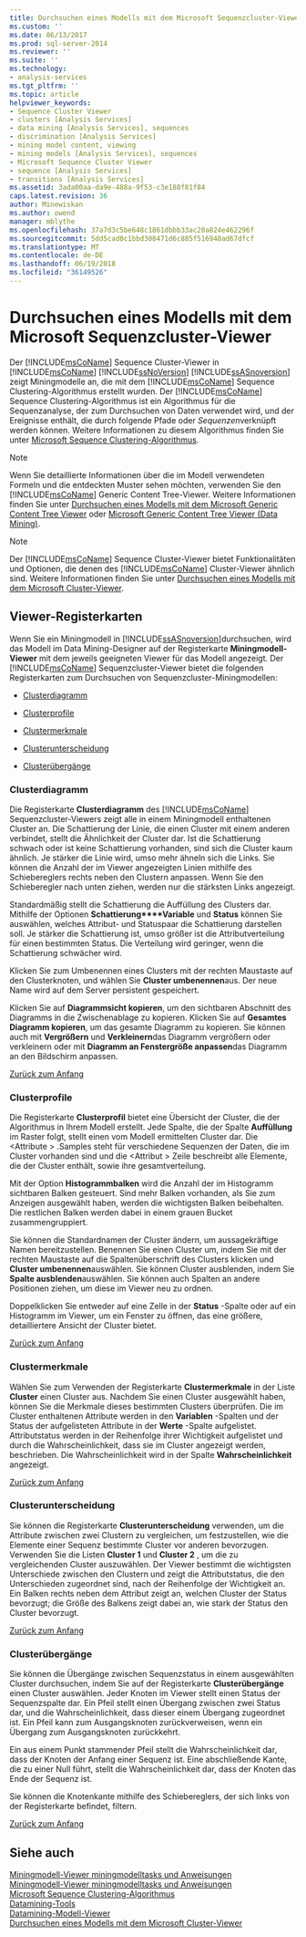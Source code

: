 ```yaml
---
title: Durchsuchen eines Modells mit dem Microsoft Sequenzcluster-Viewer | Microsoft Docs
ms.custom: ''
ms.date: 06/13/2017
ms.prod: sql-server-2014
ms.reviewer: ''
ms.suite: ''
ms.technology:
- analysis-services
ms.tgt_pltfrm: ''
ms.topic: article
helpviewer_keywords:
- Sequence Cluster Viewer
- clusters [Analysis Services]
- data mining [Analysis Services], sequences
- discrimination [Analysis Services]
- mining model content, viewing
- mining models [Analysis Services], sequences
- Microsoft Sequence Cluster Viewer
- sequence [Analysis Services]
- transitions [Analysis Services]
ms.assetid: 3ada00aa-da9e-488a-9f53-c3e188f81f84
caps.latest.revision: 36
author: Minewiskan
ms.author: owend
manager: mblythe
ms.openlocfilehash: 37a7d3c5be648c1861dbbb33ac20a824e462296f
ms.sourcegitcommit: 5dd5cad0c1bbd308471d6c885f516948ad67dfcf
ms.translationtype: MT
ms.contentlocale: de-DE
ms.lasthandoff: 06/19/2018
ms.locfileid: "36149526"
---
```

# <a name="browse-a-model-using-the-microsoft-sequence-cluster-viewer"></a>Durchsuchen eines Modells mit dem Microsoft Sequenzcluster-Viewer
  Der [!INCLUDE[msCoName](../../includes/msconame-md.md)] Sequence Cluster-Viewer in [!INCLUDE[msCoName](../../includes/msconame-md.md)] [!INCLUDE[ssNoVersion](../../includes/ssnoversion-md.md)] [!INCLUDE[ssASnoversion](../../includes/ssasnoversion-md.md)] zeigt Miningmodelle an, die mit dem [!INCLUDE[msCoName](../../includes/msconame-md.md)] Sequence Clustering-Algorithmus erstellt wurden. Der [!INCLUDE[msCoName](../../includes/msconame-md.md)] Sequence Clustering-Algorithmus ist ein Algorithmus für die Sequenzanalyse, der zum Durchsuchen von Daten verwendet wird, und der Ereignisse enthält, die durch folgende Pfade oder *Sequenzen*verknüpft werden können. Weitere Informationen zu diesem Algorithmus finden Sie unter [Microsoft Sequence Clustering-Algorithmus](microsoft-sequence-clustering-algorithm.md).  
  
> [!NOTE]  
>  Wenn Sie detaillierte Informationen über die im Modell verwendeten Formeln und die entdeckten Muster sehen möchten, verwenden Sie den [!INCLUDE[msCoName](../../includes/msconame-md.md)] Generic Content Tree-Viewer. Weitere Informationen finden Sie unter [Durchsuchen eines Modells mit dem Microsoft Generic Content Tree Viewer](browse-a-model-using-the-microsoft-generic-content-tree-viewer.md) oder [Microsoft Generic Content Tree Viewer &#40;Data Mining&#41;](../microsoft-generic-content-tree-viewer-data-mining.md).  
  
> [!NOTE]  
>  Der [!INCLUDE[msCoName](../../includes/msconame-md.md)] Sequence Cluster-Viewer bietet Funktionalitäten und Optionen, die denen des [!INCLUDE[msCoName](../../includes/msconame-md.md)] Cluster-Viewer ähnlich sind. Weitere Informationen finden Sie unter [Durchsuchen eines Modells mit dem Microsoft Cluster-Viewer](browse-a-model-using-the-microsoft-cluster-viewer.md).  
  
##  <a name="BKMK_ViewerTabs"></a> Viewer-Registerkarten  
 Wenn Sie ein Miningmodell in [!INCLUDE[ssASnoversion](../../includes/ssasnoversion-md.md)]durchsuchen, wird das Modell im Data Mining-Designer auf der Registerkarte **Miningmodell-Viewer** mit dem jeweils geeigneten Viewer für das Modell angezeigt. Der [!INCLUDE[msCoName](../../includes/msconame-md.md)] Sequenzcluster-Viewer bietet die folgenden Registerkarten zum Durchsuchen von Sequenzcluster-Miningmodellen:  
  
-   [Clusterdiagramm](#BKMK_Diagram)  
  
-   [Clusterprofile](#BKMK_Profile)  
  
-   [Clustermerkmale](#BKMK_Characteristics)  
  
-   [Clusterunterscheidung](#BKMK_Discrimination)  
  
-   [Clusterübergänge](#BKMK_Transitions)  
  
###  <a name="BKMK_Diagram"></a> Clusterdiagramm  
 Die Registerkarte **Clusterdiagramm** des [!INCLUDE[msCoName](../../includes/msconame-md.md)] Sequenzcluster-Viewers zeigt alle in einem Miningmodell enthaltenen Cluster an. Die Schattierung der Linie, die einen Cluster mit einem anderen verbindet, stellt die Ähnlichkeit der Cluster dar. Ist die Schattierung schwach oder ist keine Schattierung vorhanden, sind sich die Cluster kaum ähnlich. Je stärker die Linie wird, umso mehr ähneln sich die Links. Sie können die Anzahl der im Viewer angezeigten Linien mithilfe des Schiebereglers rechts neben den Clustern anpassen. Wenn Sie den Schieberegler nach unten ziehen, werden nur die stärksten Links angezeigt.  
  
 Standardmäßig stellt die Schattierung die Auffüllung des Clusters dar. Mithilfe der Optionen **Schattierung****Variable** und **Status** können Sie auswählen, welches Attribut- und Statuspaar die Schattierung darstellen soll. Je stärker die Schattierung ist, umso größer ist die Attributverteilung für einen bestimmten Status. Die Verteilung wird geringer, wenn die Schattierung schwächer wird.  
  
 Klicken Sie zum Umbenennen eines Clusters mit der rechten Maustaste auf den Clusterknoten, und wählen Sie **Cluster umbenennen**aus. Der neue Name wird auf dem Server persistent gespeichert.  
  
 Klicken Sie auf **Diagrammsicht kopieren**, um den sichtbaren Abschnitt des Diagramms in die Zwischenablage zu kopieren. Klicken Sie auf **Gesamtes Diagramm kopieren**, um das gesamte Diagramm zu kopieren. Sie können auch mit **Vergrößern** und **Verkleinern**das Diagramm vergrößern oder verkleinern oder mit **Diagramm an Fenstergröße anpassen**das Diagramm an den Bildschirm anpassen.  
  
 [Zurück zum Anfang](#BKMK_ViewerTabs)  
  
###  <a name="BKMK_Profile"></a> Clusterprofile  
 Die Registerkarte **Clusterprofil** bietet eine Übersicht der Cluster, die der Algorithmus in Ihrem Modell erstellt. Jede Spalte, die der Spalte **Auffüllung** im Raster folgt, stellt einen vom Modell ermittelten Cluster dar. Die \<Attribute > .Samples steht für verschiedene Sequenzen der Daten, die im Cluster vorhanden sind und die \<Attribut > Zeile beschreibt alle Elemente, die der Cluster enthält, sowie ihre gesamtverteilung.  
  
 Mit der Option **Histogrammbalken** wird die Anzahl der im Histogramm sichtbaren Balken gesteuert. Sind mehr Balken vorhanden, als Sie zum Anzeigen ausgewählt haben, werden die wichtigsten Balken beibehalten. Die restlichen Balken werden dabei in einem grauen Bucket zusammengruppiert.  
  
 Sie können die Standardnamen der Cluster ändern, um aussagekräftige Namen bereitzustellen. Benennen Sie einen Cluster um, indem Sie mit der rechten Maustaste auf die Spaltenüberschrift des Clusters klicken und **Cluster umbenennen**auswählen. Sie können Cluster ausblenden, indem Sie **Spalte ausblenden**auswählen. Sie können auch Spalten an andere Positionen ziehen, um diese im Viewer neu zu ordnen.  
  
 Doppelklicken Sie entweder auf eine Zelle in der **Status** -Spalte oder auf ein Histogramm im Viewer, um ein Fenster zu öffnen, das eine größere, detailliertere Ansicht der Cluster bietet.  
  
 [Zurück zum Anfang](#BKMK_ViewerTabs)  
  
###  <a name="BKMK_Characteristics"></a> Clustermerkmale  
 Wählen Sie zum Verwenden der Registerkarte **Clustermerkmale** in der Liste **Cluster** einen Cluster aus. Nachdem Sie einen Cluster ausgewählt haben, können Sie die Merkmale dieses bestimmten Clusters überprüfen. Die im Cluster enthaltenen Attribute werden in den **Variablen** -Spalten und der Status der aufgelisteten Attribute in der **Werte** -Spalte aufgelistet. Attributstatus werden in der Reihenfolge ihrer Wichtigkeit aufgelistet und durch die Wahrscheinlichkeit, dass sie im Cluster angezeigt werden, beschrieben. Die Wahrscheinlichkeit wird in der Spalte **Wahrscheinlichkeit** angezeigt.  
  
 [Zurück zum Anfang](#BKMK_ViewerTabs)  
  
###  <a name="BKMK_Discrimination"></a> Clusterunterscheidung  
 Sie können die Registerkarte **Clusterunterscheidung** verwenden, um die Attribute zwischen zwei Clustern zu vergleichen, um festzustellen, wie die Elemente einer Sequenz bestimmte Cluster vor anderen bevorzugen. Verwenden Sie die Listen **Cluster 1** und **Cluster 2** , um die zu vergleichenden Cluster auszuwählen. Der Viewer bestimmt die wichtigsten Unterschiede zwischen den Clustern und zeigt die Attributstatus, die den Unterschieden zugeordnet sind, nach der Reihenfolge der Wichtigkeit an. Ein Balken rechts neben dem Attribut zeigt an, welchen Cluster der Status bevorzugt; die Größe des Balkens zeigt dabei an, wie stark der Status den Cluster bevorzugt.  
  
 [Zurück zum Anfang](#BKMK_ViewerTabs)  
  
###  <a name="BKMK_Transitions"></a> Clusterübergänge  
 Sie können die Übergänge zwischen Sequenzstatus in einem ausgewählten Cluster durchsuchen, indem Sie auf der Registerkarte **Clusterübergänge** einen Cluster auswählen. Jeder Knoten im Viewer stellt einen Status der Sequenzspalte dar. Ein Pfeil stellt einen Übergang zwischen zwei Status dar, und die Wahrscheinlichkeit, dass dieser einem Übergang zugeordnet ist. Ein Pfeil kann zum Ausgangsknoten zurückverweisen, wenn ein Übergang zum Ausgangsknoten zurückkehrt.  
  
 Ein aus einem Punkt stammender Pfeil stellt die Wahrscheinlichkeit dar, dass der Knoten der Anfang einer Sequenz ist. Eine abschließende Kante, die zu einer Null führt, stellt die Wahrscheinlichkeit dar, dass der Knoten das Ende der Sequenz ist.  
  
 Sie können die Knotenkante mithilfe des Schiebereglers, der sich links von der Registerkarte befindet, filtern.  
  
 [Zurück zum Anfang](#BKMK_ViewerTabs)  
  
## <a name="see-also"></a>Siehe auch  
 [Miningmodell-Viewer miningmodelltasks und Anweisungen](mining-model-viewer-tasks-and-how-tos.md)   
 [Miningmodell-Viewer miningmodelltasks und Anweisungen](mining-model-viewer-tasks-and-how-tos.md)   
 [Microsoft Sequence Clustering-Algorithmus](microsoft-sequence-clustering-algorithm.md)   
 [Datamining-Tools](data-mining-tools.md)   
 [Datamining-Modell-Viewer](data-mining-model-viewers.md)   
 [Durchsuchen eines Modells mit dem Microsoft Cluster-Viewer](browse-a-model-using-the-microsoft-cluster-viewer.md)  
  
  